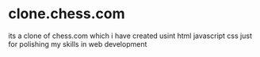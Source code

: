 # clone.chess.com
its a clone of chess.com which i have created usint html javascript css just for polishing my skills in web development 
